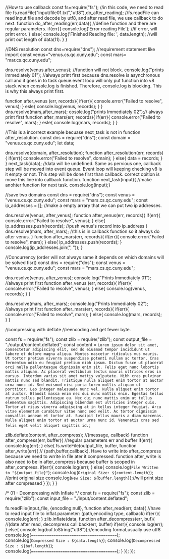 //How to use callback
const fs=require("fs"); //in this code, we need to read file
fs.readFile("input/file01.txt","utf8"),do_after_reading); //fs.readFile can read input file and decode by utf8, and after read file, we use callback to do next.
function do_after_reading(err,data){  //define function and there are regular parameters.
    if(err){
        console.log('Error reading File'); //if error, will print error.
    }
    else{
        console.log('Finished Reading file: ', data.length); //will print out length of data(11).
    }
}

//DNS resolution
const dns=require("dns"); //requirement statement like import
const venus="venus.cs.qc.cuny.edu"; 
const mars= "mar.cs.qc.cuny.edu";

dns.resolve(venus.after_venus); //function will not block.
console.log("prints immediately 01"); 
//always print first because dns.resolve is asynchronous call and it goes in to task queue.event loop will only put function into v8 stack when console.log is finished. Therefore, console.log is blocking. This is why this always print first.

function after_venus (err, records){
    if(err){
        console.error("Failed to resolve", venus);
    }
    esle{
        console.log(venus, records);
    }
}
dns.resolve(mars,after_mars);
cosole.log("prints Immediately 02");// always print first
function after_mars(err, records){
    if(err){
        console.error("Failed to resolve", mars);
    }
    esle{
        console.log(mars, records);
    }
}

//This is a incorrect example becuase next_task is not in function after_resolution.
const dns = require("dns");
const domain = "venus.cs.qc.cuny.edu";
let data;
 
dns.resolve(domain, after_resolution);
function after_resolution(err, records){
    if(err){
        console.error("Failed to resolve", domain);
    }
    else{
        data = records;
    }
}
next_task(data); //data will be undefined. Same as pervious one, callback step will be moved into event queue. Event loop will keeping checking v8 is it empty or not. This step will be done first than callback. correct opition is move this line into callback function.
function next_task(input){ //make anohter function for next task.
    console.log(input);}
    
//save two domains
const dns = require("dns");
const venus = "venus.cs.qc.cuny.edu";
const mars  = "mars.cs.qc.cuny.edu";
const ip_addresses = []; //make a empty arrary that we can put two ip addresses.
 
dns.resolve(venus, after_venus);
function after_venus(err, records){
    if(err){
        console.error("Failed to resolve", venus);
    }
    else{
        ip_addresses.push(records); //push venus's record into ip_address
    }
    dns.resolve(mars, after_mars); //this is in callback function so it always do after venus.
}
function after_mars(err, records){
    if(err){
        console.error("Failed to resolve", mars);
    }
    else{
        ip_addresses.push(records);
    }
    console.log(ip_addresses.join(", "));
}

//Concurrency (order will not always same it depends on which domains will be solved fisrt)
const dns = require("dns");
const venus = "venus.cs.qc.cuny.edu";
const mars  = "mars.cs.qc.cuny.edu";
 
dns.resolve(venus, after_venus);
console.log("Prints Immediately 01"); //always print first
function after_venus (err, records){
    if(err){
        console.error("Failed to resolve", venus);
    }
    else{
        console.log(venus, records);
    }
}
 
dns.resolve(mars, after_mars);
console.log("Prints Immediately 02"); //always print first
function after_mars(err, records){
    if(err){
        console.error("Failed to resolve", mars);
    }
    else{
        console.log(mars, records);
    }
}

//compressing with deflate
//reencoding and get fewer byte.

const fs = require("fs");
const zlib = require("zlib");
const output_file = "./output/content.deflated";
const content = `Lorem ipsum dolor sit amet, consectetur adipiscing elit, sed do eiusmod tempor incididunt ut labore et dolore magna aliqua. Montes nascetur ridiculus mus mauris. Ut tortor pretium viverra suspendisse potenti nullam ac tortor. Cras fermentum odio eu feugiat pretium nibh ipsum. Dictum fusce ut placerat orci nulla pellentesque dignissim enim sit. Felis eget nunc lobortis mattis aliquam. Ac placerat vestibulum lectus mauris ultrices eros in cursus. Interdum varius sit amet mattis vulputate. Nibh cras pulvinar mattis nunc sed blandit. Tristique nulla aliquet enim tortor at auctor urna nunc id. Sed euismod nisi porta lorem mollis aliquam ut porttitor. Leo integer malesuada nunc vel. Nulla aliquet enim tortor at auctor. Blandit massa enim nec dui nunc mattis enim. Egestas tellus rutrum tellus pellentesque eu. Nec dui nunc mattis enim ut tellus elementum sagittis. Adipiscing bibendum est ultricies integer quis. Tortor at risus viverra adipiscing at in tellus integer feugiat. Arcu vitae elementum curabitur vitae nunc sed velit. Ac tortor dignissim convallis aenean et tortor at. Suscipit tellus mauris a diam maecenas. Nulla aliquet enim tortor at auctor urna nunc id. Venenatis cras sed felis eget velit aliquet sagittis id.`;

zlib.deflate(content, after_compress); //(message, callback)
function after_compress(err, buffer){ //regular parameters err and buffer
    if(err){
        console.log(err);
    }
    else{
        fs.writeFile(output_file, buffer, function after_write(err){ // (path,buffer,callback). Have to write into after_compress because we need to wrrite in file ater it compressed. function after_write is also need to be in after_compress because buffer is scoped in after_compress.
            if(err){
                console.log(err);
            }
            else{
                console.log(`File Written to "${output_file}"`);
                console.log(`Original Size: ${content.length}`); //print original size
                console.log(`New Size: ${buffer.length}`);//will print size after compressed
            }
        });
    }
}

/* 01 - Deompressing with Inflate */
const fs = require("fs");
const zlib = require("zlib");
const input_file = "./input/content.deflated";

fs.readFile(input_file, {encoding:null}, function after_read(err, data){ //have to read input file to inflat.parameter: (path,encoding type, callback)
    if(err){
        console.log(err);
    }
    zlib.inflate(data, function after_decompress(err, buf){ //(date after read, decompress call back(err, buffer)
        if(err){
            console.log(err);
        }
        else{
            console.log(buf.toString("utf8"));//encoding format,usually use utf8
            console.log(`======================================`);
            console.log(`Compressed Size : ${data.length}`);
            console.log(`Decompressed Size : ${buf.length}`);
            console.log(`======================================`);
        }
    });
});

